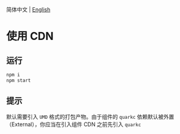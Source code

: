 简体中文 | [English](./README.en-US.md)

# 使用 CDN

## 运行

```bash
npm i
npm start
```

## 提示

默认需要引入 `UMD` 格式的打包产物。由于组件的 `quarkc` 依赖默认被外置（External），你应当在引入组件 CDN 之前先引入 `quarkc`
